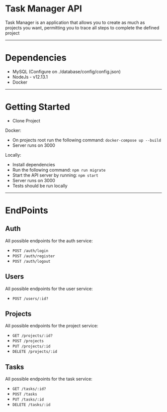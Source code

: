# Task Manager API

Task Manager is an application that allows you to create as much as projects you want, permitting you to trace all steps to complete the defined project
____

# Dependencies

- MySQL (Configure on ./database/config/config.json)
- NodeJs - v12.13.1
- Docker

___

# Getting Started


- Clone Project

Docker: 
- On projects root run the following command: `docker-compose up --build`
- Server runs on 3000

Locally: 
- Install dependencies
- Run the following command: `npm run migrate`
- Start the API server by running: `npm start`
- Server runs on 3000
- Tests should be run locally
___

# EndPoints

## Auth

All possible endpoints for the auth service:

- `POST /auth/login`
- `POST /auth/register`
- `POST /auth/logout`

## Users

All possible endpoints for the user service:

- `POST /users/:id?`

## Projects

All possible endpoints for the project service:

- `GET /projects/:id?`
- `POST /projects`
- `PUT /projects/:id`
- `DELETE /projects/:id`

## Tasks

All possible endpoints for the task service:

- `GET /tasks/:id?`
- `POST /tasks`
- `PUT /tasks/:id`
- `DELETE /tasks/:id`
